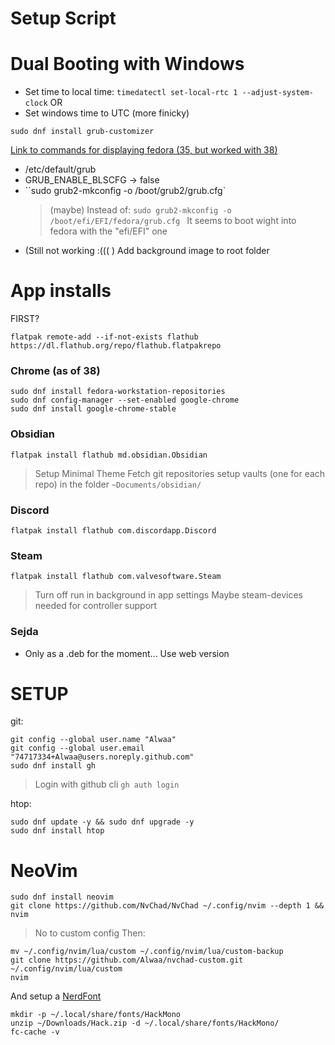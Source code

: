 # Setup Script


# Dual Booting with Windows
- Set time to local time: `timedatectl set-local-rtc 1 --adjust-system-clock`
  OR
- Set windows time to UTC (more finicky)

```
sudo dnf install grub-customizer
```
[Link to commands for displaying fedora (35, but worked with 38)](https://youtu.be/VaIgbTOvAd0?si=tuTmIvhpZAOa1L6t&t=1083)
- /etc/default/grub
- GRUB_ENABLE_BLSCFG -> false
- ``sudo grub2-mkconfig -o /boot/grub2/grub.cfg`
	> (maybe) Instead of: `sudo grub2-mkconfig -o /boot/efi/EFI/fedora/grub.cfg `
	> It seems to boot wight into fedora with the "efi/EFI" one
- (Still not working :((( ) Add background image to root folder
# App installs
FIRST?
```
flatpak remote-add --if-not-exists flathub https://dl.flathub.org/repo/flathub.flatpakrepo
```
### Chrome (as of 38)
```
sudo dnf install fedora-workstation-repositories
sudo dnf config-manager --set-enabled google-chrome
sudo dnf install google-chrome-stable
```

### Obsidian
```
flatpak install flathub md.obsidian.Obsidian
```

> Setup Minimal Theme
> Fetch git repositories
> setup vaults (one for each repo) in the folder `~Documents/obsidian/`
### Discord
```
flatpak install flathub com.discordapp.Discord
```

### Steam
```
flatpak install flathub com.valvesoftware.Steam
```
> Turn off run in background in app settings
> Maybe steam-devices needed for controller support

### Sejda
- Only as a .deb for the moment... Use web version


# SETUP

git:
```
git config --global user.name "Alwaa"
git config --global user.email "74717334+Alwaa@users.noreply.github.com"
sudo dnf install gh
```
> Login with github cli `gh auth login`

htop:
```
sudo dnf update -y && sudo dnf upgrade -y
sudo dnf install htop
```


# NeoVim
```
sudo dnf install neovim
git clone https://github.com/NvChad/NvChad ~/.config/nvim --depth 1 && nvim
```
> No to custom config
Then:
```
mv ~/.config/nvim/lua/custom ~/.config/nvim/lua/custom-backup
git clone https://github.com/Alwaa/nvchad-custom.git ~/.config/nvim/lua/custom
nvim
```
 And setup a [NerdFont](https://www.nerdfonts.com/font-downloads)
 ```
 mkdir -p ~/.local/share/fonts/HackMono
 unzip ~/Downloads/Hack.zip -d ~/.local/share/fonts/HackMono/
 fc-cache -v
 ```
 